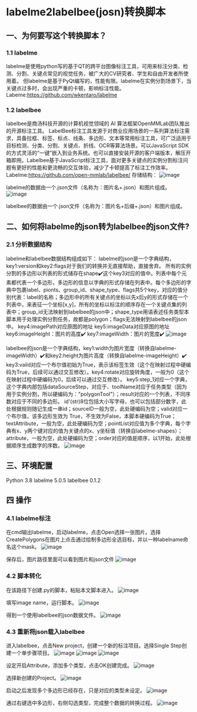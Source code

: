 # labelme2labelbee(josn)转换脚本
## 一、为何要写这个转换脚本？
### 1.1 labelme
labelme是使用python写的基于QT的跨平台图像标注工具，可用来标注分类、检测、分割、关键点常见的视觉任务，被广大的CV研究者、学生和自由开发者所使用着。
但labelme是基于PyQt编写的，性能有限。labelme在实例分割场景下，当关键点过多时，会出现严重的卡顿，影响标注性能。
Labeme:https://github.com/wkentaro/labelme

### 1.2 labelbee
labelbee是商汤科技开源的计算机视觉领域的 AI 算法框架OpenMMLab团队推出的开源标注工具。
LabelBee标注工具发源于对商业应用场景的一系列算法标注需求，具备拉框、标签、标点、线条、多边形、文本等常用标注工具，可广泛适用于目标检测、分类、分割、关键点、折线、OCR等算法场景。可以JavaScript SDK的方式灵活的“一键”嵌入到业务系统。也可以直接安装开源的客户端版本，解压开箱即用。Labelbee基于JavaScript标注工具，面对更多关键点的实例分割标注问题有更好的性能和更流畅的交互体验，减少了卡顿提高了标注工作效率。
Labelme:https://github.com/open-mmlab/labelbee/
存储结构：
![image](https://github.com/Woshidawenxi/labelme2labelbee-json/assets/72373043/17edfef0-063f-46ff-9532-d3b5fe4dbb52)

labelme的数据由一个.json文件（名称为：图片名+.json）和图片组成。
![image](https://github.com/Woshidawenxi/labelme2labelbee-json/assets/72373043/771b9f91-ea82-4648-a6ed-bae8e62008b2)

labelbee的数据由一个.json文件（名称为：图片名+后缀+.json）和图片组成。

## 二、如何将labelme的json转为labelbee的json文件?
### 2.1 分析数据结构
labelme和labelbee数据结构组成如下：
labelme的json是一个字典结构，key1:version和key2:flags对于我们的转换并无直接帮助，直接舍弃。
所有的实例分割的多边形以列表的形式储存在shape✔️这个key3对应的值中。列表中每个元素都代表一个多边形，多边形的信息以字典的形式存储在列表中。每个多边形的字典中包裹label、pionts、group_id、shape_type、flags共5个key，对应的值分别代表：label的名称；多边形中的所有关键点的坐标以先x后y的形式存储在一个列表中，来表征一个坐标[x,y]，所有的坐标以标注的顺序存在一个关键点集的列表中；group_id无法映射到labelbee的json中；shape_type用语表述任务类型本脚本用于处理实例分割任务，故都是polygon；flags无法映射到labelbee的json中。
key4:imagePath对应原图的地址
key5:imageData对应原图的地址
key6:imageHeight：图片的高度✔️
key7:imageWidth：图片的宽度✔️
![image](https://github.com/Woshidawenxi/labelme2labelbee-json/assets/72373043/bd1cf47f-0b06-4d0e-9fa5-92c555dbaadd)

labelbee的json是一个字典结构，key1:width为图片宽度（转换自labelme-imageWidth）✔️和key2:height为图片高度（转换自labelme-imageHeight）✔️
key3:vaild对应一个布尔值初始为True，表示该标签生效（这个在映射过程中硬编码为True，后续可以通过交互修改）。key4:rotate对应旋转角度，一般为0（这个在映射过程中硬编码为0，后续可以通过交互修改）。
key5:step_1对应一个字典，这个字典内部包括dataSourceStep，对应于、toolName对应于任务类型（因为用于实例分割，所以硬编码为："polygonTool"）；result对应的一个列表，不同序数对应于不同的多边形。
id'(str)8位包括大小写字母，也可以包括部分数字，此处根据规则随记生成一串id；sourcelD一般为空，此处硬编码为空；valid对应一个布尔值，该多边形生效为 True，不生效为False，本脚本硬编码为True；textAttribute，一般为空，此处硬编码为空；pointList对应值为多个字典，每个字典有x、y两个键对应的值为关键点的x、y坐标值（转换自labelme-shapes）；attribute，一般为空，此处硬编码为空；order对应的值是顺序，以1开始，此处根据顺序生成数字的序数。
![image](https://github.com/Woshidawenxi/labelme2labelbee-json/assets/72373043/698ebc93-6efc-4790-976e-4281ed4a24d3)

## 三、环境配置
Python 3.8
labelme 5.0.5
labelbee 0.1.2

## 四 操作
### 4.1 labelme标注
在cmd输出labelme，启动labelme，点击Open选择一张图片。选择CreatePolygons在图片上点击通过绘制多边形全选目标，并以一种labelname命名这个mask。
![image](https://github.com/Woshidawenxi/labelme2labelbee-json/assets/72373043/6455c295-731c-4c14-8245-a447786ec490)

保存后，图片路径里面可以看到图片和json文件
![image](https://github.com/Woshidawenxi/labelme2labelbee-json/assets/72373043/e4cf6c5b-3a48-437e-8f35-e8c72e738552)

### 4.2 脚本转化
在该路径下创建.py的脚本，粘贴本文脚本进入。
![image](https://github.com/Woshidawenxi/labelme2labelbee-json/assets/72373043/5bdd3f0d-40a7-42a5-b55b-7fd8905992c5)

填写image name，运行脚本。
![image](https://github.com/Woshidawenxi/labelme2labelbee-json/assets/72373043/c26185b6-6acc-416b-97fb-bc2335c03c17)

得到一个使用labelbee的json数据文件。
![image](https://github.com/Woshidawenxi/labelme2labelbee-json/assets/72373043/24c653cd-69a3-4c61-b538-b33a7783a3bf)

### 4.3 重新将json载入labelbee
进入labelbee，点击New project，创建一个新的标注项目。选择Single Step创建一个单步骤项目。
![image](https://github.com/Woshidawenxi/labelme2labelbee-json/assets/72373043/624ff110-c9f7-4796-925e-a99872261c6d)
![image](https://github.com/Woshidawenxi/labelme2labelbee-json/assets/72373043/669eba40-01af-4d4e-8b24-79c7996eebb0)
![image](https://github.com/Woshidawenxi/labelme2labelbee-json/assets/72373043/2bf2afe2-981c-4a20-ac66-a210917680d0)

设定开启Attribute，添加多个类型，点击OK创建完成。
![image](https://github.com/Woshidawenxi/labelme2labelbee-json/assets/72373043/ba6192b0-f3f0-4265-a1ac-43b543fc1ba9)

选择新创建的Project。
![image](https://github.com/Woshidawenxi/labelme2labelbee-json/assets/72373043/2a7d03a6-bddb-459d-aff7-88834d174fa7)

启动之后发现多个多边形已经存在，只是对应的类型未设定。
![image](https://github.com/Woshidawenxi/labelme2labelbee-json/assets/72373043/3fa92ee0-0f97-4eaf-a06c-eebf2dbf5976)

通过右键选中多边形，右侧勾选类型，完成整个数据的转换过程。
![image](https://github.com/Woshidawenxi/labelme2labelbee-json/assets/72373043/50ee0f31-4496-430b-bfeb-b0e0dafdc341)
